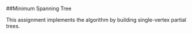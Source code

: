 ##Minimum Spanning Tree

This assignment implements the algorithm by building single-vertex partial trees.